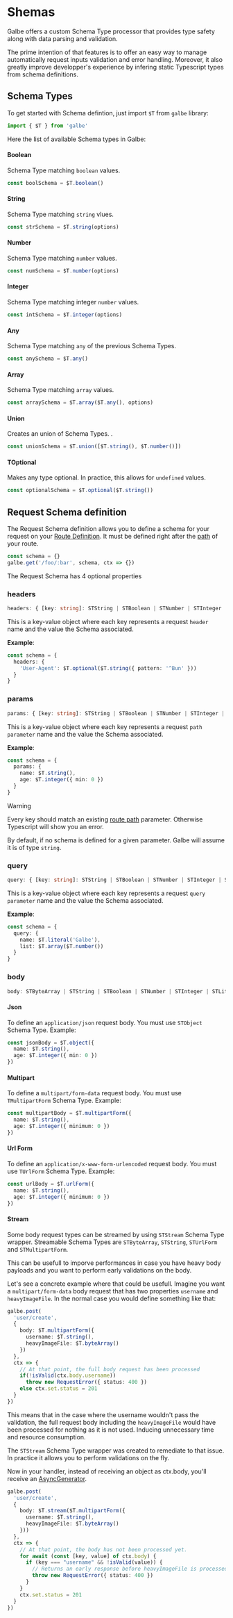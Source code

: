 # Shemas

Galbe offers a custom Schema Type processor that provides type safety along with data parsing and validation.

The prime intention of that features is to offer an easy way to manage automatically request inputs validation and error handling. Moreover, it also greatly improve developper's experience by infering static Typescript types from schema definitions.

## Schema Types

To get started with Schema defintion, just import `$T` from `galbe` library:

```js
import { $T } from 'galbe'
```

Here the list of available Schema types in Galbe:

#### Boolean

Schema Type matching `boolean` values.

```ts
const boolSchema = $T.boolean()
```

#### String

Schema Type matching `string` vlues.

```ts
const strSchema = $T.string(options)
```

#### Number

Schema Type matching `number` values.

```ts
const numSchema = $T.number(options)
```

#### Integer

Schema Type matching integer `number` values.

```ts
const intSchema = $T.integer(options)
```

#### Any

Schema Type matching `any` of the previous Schema Types.

```ts
const anySchema = $T.any()
```

#### Array

Schema Type matching `array` values.

```ts
const arraySchema = $T.array($T.any(), options)
```

#### Union

Creates an union of Schema Types. .

```ts
const unionSchema = $T.union([$T.string(), $T.number()])
```

#### TOptional

Makes any type optional. In practice, this allows for `undefined` values.

```ts
const optionalSchema = $T.optional($T.string())
```

## Request Schema definition

The Request Schema definition allows you to define a schema for your request on your [Route Definition](). It must be defined right after the [path]() of your route.

```js
const schema = {}
galbe.get('/foo/:bar', schema, ctx => {})
```

The Request Schema has 4 optional properties

### headers

```ts
headers: { [key: string]: STString | STBoolean | STNumber | STInteger | STLiteral }
```

This is a key-value object where each key represents a request `header` name and the value the Schema associated.

**Example**:

```ts
const schema = {
  headers: {
    'User-Agent': $T.optional($T.string({ pattern: '^Bun' }))
  }
}
```

### params

```ts
params: { [key: string]: STString | STBoolean | STNumber | STInteger | STLiteral }
```

This is a key-value object where each key represents a request `path parameter` name and the value the Schema associated.

**Example**:

```ts
const schema = {
  params: {
    name: $T.string(),
    age: $T.integer({ min: 0 })
  }
}
```

> [!WARNING]
> Every key should match an existing [route path]() parameter. Otherwise Typescript will show you an error.
>
> By default, if no schema is defined for a given parameter. Galbe will assume it is of type `string`.

### query

```ts
query: { [key: string]: STString | STBoolean | STNumber | STInteger | STLiteral }
```

This is a key-value object where each key represents a request `query parameter` name and the value the Schema associated.

**Example**:

```ts
const schema = {
  query: {
    name: $T.literal('Galbe'),
    list: $T.array($T.number())
  }
}
```

### body

```ts
body: STByteArray | STString | STBoolean | STNumber | STInteger | STLiteral | STObject | STMulripartForm | STUrlForm
```

#### Json

To define an `application/json` request body. You must use `STObject` Schema Type. Example:

```ts
const jsonBody = $T.object({
  name: $T.string(),
  age: $T.integer({ min: 0 })
})
```

#### Multipart

To define a `multipart/form-data` request body. You must use `TMultipartForm` Schema Type. Example:

```ts
const multipartBody = $T.multipartForm({
  name: $T.string(),
  age: $T.integer({ minimum: 0 })
})
```

#### Url Form

To define an `application/x-www-form-urlencoded` request body. You must use `TUrlForm` Schema Type. Example:

```ts
const urlBody = $T.urlForm({
  name: $T.string(),
  age: $T.integer({ minimum: 0 })
})
```

#### Stream

Some body request types can be streamed by using `STStream` Schema Type wrapper. Streamable Schema Types are `STByteArray`, `STString`, `STUrlForm` and `STMultipartForm`.

This can be usefull to imporve performances in case you have heavy body payloads and you want to perform early validations on the body.

Let's see a concrete example where that could be usefull. Imagine you want a `multipart/form-data` body request that has two properties `username` and `heavyImageFile`. In the normal case you would define something like that:

```ts
galbe.post(
  'user/create',
  {
    body: $T.multipartForm({
      username: $T.string(),
      heavyImageFile: $T.byteArray()
    })
  },
  ctx => {
    // At that point, the full body request has been processed
    if(!isValid(ctx.body.username))
      throw new RequestError({ status: 400 })
    else ctx.set.status = 201
  }
})
```

This means that in the case where the username wouldn't pass the validation, the full request body including the `heavyImageFile` would have been processed for nothing as it is not used. Inducing unnecessary time and resource consumption.

The `STStream` Schema Type wrapper was created to remediate to that issue. In practice it allows you to perform validations on the fly.

Now in your handler, instead of receiving an object as ctx.body, you'll receive an [AsyncGenerator](https://developer.mozilla.org/en-US/docs/Web/JavaScript/Reference/Global_Objects/AsyncGenerator).

```ts
galbe.post(
  'user/create',
  {
    body: $T.stream($T.multipartForm({
      username: $T.string(),
      heavyImageFile: $T.byteArray()
    }))
  },
  ctx => {
    // At that point, the body has not been processed yet.
    for await (const [key, value] of ctx.body) {
      if (key === "username" && !isValid(value)) {
        // Returns an early response before heavyImageFile is processed
        throw new RequestError({ status: 400 })
      }
    }
    ctx.set.status = 201
  }
})
```
